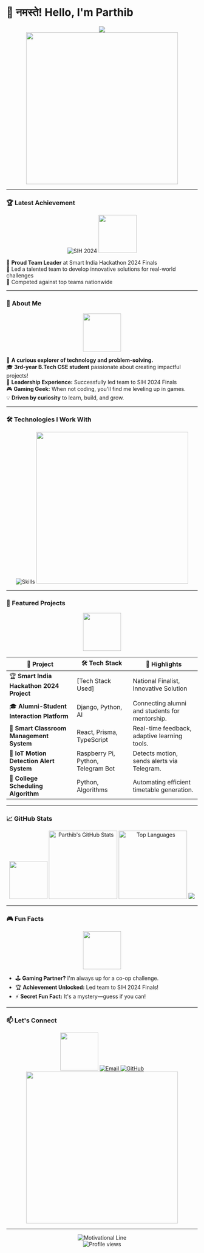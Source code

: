 # 👋 नमस्ते! Hello, I'm **Parthib**  

<div align="center">
  <img src="https://readme-typing-svg.herokuapp.com?font=Fira+Code&weight=600&size=30&pause=1000&color=5c7ef7&center=true&width=700&lines=Welcome+to+my+GitHub+profile!;Tech+Enthusiast+%7C+IoT+Creator;React+Dev+%7C+Problem+Solver;SIH+2024+Finalist+%7C+Team+Leader;Gaming+%26+Code+-+My+Jam!;Let's+Build+Something+Awesome+Together!" />
</div>

<div align="center">
  <img src="https://user-images.githubusercontent.com/74038190/212750147-854a394f-fee9-4080-9770-78a4b7ece53f.gif" width="400" />
</div>

---

### 🏆 Latest Achievement
<div align="center">
  <img src="https://img.shields.io/badge/SIH_2024-FINALIST-gold?style=for-the-badge&logo=hackathon&logoColor=white" alt="SIH 2024" />
  
  <!-- Add trophy animation -->
  <img src="https://github.com/Anmol-Baranwal/Cool-GIFs-For-GitHub/assets/74038190/d48893bd-0757-481c-8d7e-ba3e163feae7" width="100">
</div>

🎯 **Proud Team Leader** at Smart India Hackathon 2024 Finals  
🌟 Led a talented team to develop innovative solutions for real-world challenges  
🚀 Competed against top teams nationwide  

---

### 🚀 About Me  
<div align="center">
  <img src="https://user-images.githubusercontent.com/74038190/216649426-0c2ee152-84d8-4707-85c4-27a378d2f78a.gif" width="100" />
</div>

🌟 **A curious explorer of technology and problem-solving.**  
🎓 **3rd-year B.Tech CSE student** passionate about creating impactful projects!  
👥 **Leadership Experience:** Successfully led team to SIH 2024 Finals  
🎮 **Gaming Geek:** When not coding, you'll find me leveling up in games.  
💡 **Driven by curiosity** to learn, build, and grow.  

---

### 🛠️ Technologies I Work With  
<div align="center">
  <img src="https://skillicons.dev/icons?i=react,typescript,express,django,java,python,postgres,html,css,js,git" alt="Skills" />
  
  <!-- Add coding animation -->
  <img src="https://user-images.githubusercontent.com/74038190/212284115-f47cd8ff-2ffb-4b04-b5bf-4d1c14c0247f.gif" width="400">
</div>

---

### 🌟 Featured Projects  
<div align="center">
  <img src="https://user-images.githubusercontent.com/74038190/216649417-9acc58df-9186-4132-ad43-819a57babb67.gif" width="100" />
</div>

| 🚀 **Project**                                  | 🛠️ **Tech Stack**           | 🌟 **Highlights**                                     |
|------------------------------------------------|-----------------------------|------------------------------------------------------|
| 🏆 **Smart India Hackathon 2024 Project**      | [Tech Stack Used]           | National Finalist, Innovative Solution               |
| 🎓 **Alumni-Student Interaction Platform**      | Django, Python, AI          | Connecting alumni and students for mentorship.       |
| 🏫 **Smart Classroom Management System**        | React, Prisma, TypeScript   | Real-time feedback, adaptive learning tools.         |
| 🔔 **IoT Motion Detection Alert System**        | Raspberry Pi, Python, Telegram Bot | Detects motion, sends alerts via Telegram.    |
| 📅 **College Scheduling Algorithm**             | Python, Algorithms          | Automating efficient timetable generation.           |

---

### 📈 GitHub Stats  
<div align="center">
  <!-- Add stats animation -->
  <img src="https://user-images.githubusercontent.com/74038190/216655825-c639587f-6eb0-4841-b622-9f522f55d40c.gif" width="100" />
  
  <img src="https://github-readme-stats.vercel.app/api?username=The-Parthib&show_icons=true&theme=radical" alt="Parthib's GitHub Stats" height="180" />
  <img src="https://github-readme-stats.vercel.app/api/top-langs/?username=The-Parthib&layout=compact&theme=radical" alt="Top Languages" height="180" />
  
  <!-- Add contribution snake animation -->
  <img src="https://github.com/The-Parthib/The-Parthib/blob/output/github-contribution-grid-snake.svg" />
</div>

---

### 🎮 Fun Facts  
<div align="center">
  <img src="https://user-images.githubusercontent.com/74038190/216655840-d7242130-c779-4ce3-8e13-0473bd0fd9df.gif" width="100" />
</div>

- 🕹️ **Gaming Partner?** I'm always up for a co-op challenge.  
- 🏆 **Achievement Unlocked:** Led team to SIH 2024 Finals!  
- ⚡ **Secret Fun Fact:** It's a mystery—guess if you can!  

---

### 📫 Let's Connect  
<div align="center">
  <!-- Add social animation -->
  <img src="https://user-images.githubusercontent.com/74038190/235294012-0a55e343-37ad-4b0f-924f-c8431d9d2483.gif" width="100" />
  
  <a href="mailto:rijupanja81@gmail.com">
    <img src="https://img.shields.io/badge/Email-%23EA4335.svg?&style=for-the-badge&logo=gmail&logoColor=white" alt="Email" />
  </a>
  <a href="https://github.com/The-Parthib">
    <img src="https://img.shields.io/badge/GitHub-%2312100E.svg?&style=for-the-badge&logo=github&logoColor=white" alt="GitHub" />
  </a>
  
  <!-- Add wave animation -->
  <img src="https://user-images.githubusercontent.com/74038190/212284158-e840e285-664b-44d7-b79b-e264b5e54825.gif" width="400">
</div>

---

<div align="center">
  <img src="https://readme-typing-svg.herokuapp.com?font=Fira+Code&weight=600&size=22&pause=1000&color=F75C7E&center=true&width=450&lines=✨+Keep+Learning%2C+Keep+Coding!+✨" alt="Motivational Line" />
</div>

<!-- Profile views counter -->
<div align="center">
  <img src="https://komarev.com/ghpvc/?username=The-Parthib&style=flat-square&color=blue" alt="Profile views"/>
</div>
